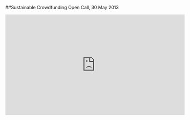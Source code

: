 ##Sustainable Crowdfunding Open Call, 30 May 2013

<iframe width="560" height="315" src="http://www.youtube.com/embed/l1-3AYgZRFQ" frameborder="0" allowfullscreen></iframe>